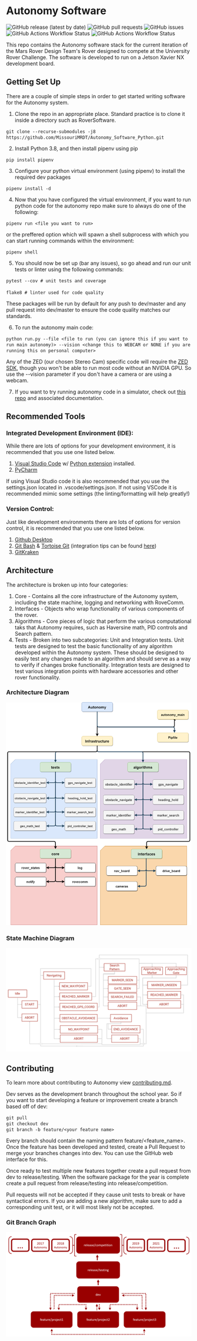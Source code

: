 # Autonomy Software

![GitHub release (latest by date)](https://img.shields.io/github/v/release/MissouriMRDT/Autonomy_Software_Python?style=flat)
![GitHub pull requests](https://img.shields.io/github/issues-pr/MissouriMRDT/Autonomy_Software_Python?style=flat)
![GitHub issues](https://img.shields.io/github/issues/MissouriMRDT/Autonomy_Software_Python)
![GitHub Actions Workflow Status](https://img.shields.io/github/actions/workflow/status/MissouriMRDT/Autonomy_Software_Python/Autonomy_Linter.yml?branch=dev&style=flat&label=flake8%20linter)
![GitHub Actions Workflow Status](https://img.shields.io/github/actions/workflow/status/MissouriMRDT/Autonomy_Software_Python/Autonomy_Unit_Tests.yml?branch=dev&style=flat&label=unit%20tests)


This repo contains the Autonomy software stack for the current iteration of the Mars Rover Design Team's Rover designed
to compete at the University Rover Challenge. The software is developed to run on a Jetson Xavier NX development board.

## Getting Set Up

There are a couple of simple steps in order to get started writing software for the Autonomy system.

1. Clone the repo in an appropriate place. Standard practice is to clone it inside a directory such as RoverSoftware.

```
git clone --recurse-submodules -j8 https://github.com/MissouriMRDT/Autonomy_Software_Python.git
```

2. Install Python 3.8, and then install pipenv using pip

```
pip install pipenv
```

3. Configure your python virtual environment (using pipenv) to install the required dev packages

```
pipenv install -d
```

4. Now that you have configured the virtual environment, if you want to run python code for the autonomy repo make sure
   to always do one of the following:

```
pipenv run <file you want to run>
```

or the preffered option which will spawn a shell subprocess with which you can start running commands within the
environment:

```
pipenv shell
```

5. You should now be set up (bar any issues), so go ahead and run our unit tests or linter using the following commands:

```
pytest --cov # unit tests and coverage

flake8 # linter used for code quality
```

These packages will be run by default for any push to dev/master and any pull request into dev/master to ensure the code
quality matches our standards.

6. To run the autonomy main code:

```
python run.py --file <file to run (you can ignore this if you want to run main autonomy)> --vision <change this to WEBCAM or NONE if you are running this on personal computer>
```

Any of the ZED (our chosen Stereo Cam) specific code will require
the [ZED SDK](https://www.stereolabs.com/developers/release/), though you won't be able to run most code without an
NVIDIA GPU. So use the --vision parameter if you don't have a camera or are using a webcam.

7. If you want to try running autonomy code in a simulator, check
   out [this repo](https://github.com/MissouriMRDT/Autonomy_Simulator) and associated documentation.

## Recommended Tools

### Integrated Development Environment (IDE):

While there are lots of options for your development environment, it is recommended that you use one listed below.

1. [Visual Studio Code](https://code.visualstudio.com/)
   w/ [Python extension](https://marketplace.visualstudio.com/items?itemName=ms-python.python) installed.
2. [PyCharm](https://www.jetbrains.com/pycharm/)

If using Visual Studio code it is also recommended that you use the settings.json located in .vscode/settings.json. If
not using VSCode it is recommended mimic some settings (the linting/formatting will help
greatly!)

### Version Control:

Just like development environments there are lots of options for version control, it is recommended that you use one
listed below.

1. [Github Desktop](https://desktop.github.com/)
2. [Git Bash](https://git-scm.com/downloads) & [Tortoise Git](https://tortoisegit.org/) (integration tips can be
   found [here](https://medium.com/@adriangodong/windows-git-bash-tortoisegit-1a866fbde27e))
3. [GitKraken](https://www.gitkraken.com/)

## Architecture

The architecture is broken up into four categories:

1. Core - Contains all the core infrastructure of the Autonomy system, including the state machine, logging and
   networking with RoveComm.
2. Interfaces - Objects who wrap functionality of various components of the rover.
3. Algorithms - Core pieces of logic that perform the various computational taks that Autonomy requires, such as
   Haversine math, PID controls and Search pattern.
4. Tests - Broken into two subcategories: Unit and Integration tests. Unit tests are designed to test the basic
   functionality of any algorithm developed within the Autonomy system. These should be designed to easily test any
   changes made to an algorithm and should serve as a way to verify if changes broke functionality. Integration tests
   are designed to test various integration points with hardware accessories and other rover functionality.

### Architecture Diagram
![Architecture Diagram](docs/architecture.png)

### State Machine Diagram
![State Machine Diagram](docs/state_machine.png)

## Contributing
To learn more about contributing to Autonomy view [contributing.md](./docs/readme_resources/contributing.md).

Dev serves as the development branch throughout the school year. So if you want to start developing a feature or
improvement create a branch based off of dev:

```
git pull
git checkout dev
git branch -b feature/<your feature name>
```

Every branch should contain the naming pattern feature/<feature_name>. Once the feature has been developed and tested,
create a Pull Request to merge your branches changes into dev. You can use the GitHub web interface for this.

Once ready to test multiple new features together create a pull request from dev to release/testing. When the software
package for the year is complete create a pull request from release/testing into release/competition.

Pull requests will not be accepted if they cause unit tests to break or have syntactical errors. If you are adding a new
algorithm, make sure to add a corresponding unit test, or it will most likely not be accepted.

### Git Branch Graph

![GitHub Diagram](docs/github.png)

<!--
## Known Issues

To properly install pyyaml:

```
pip install --global-option='--with-libyaml' pyyaml
sudo apt-get install python-dev   # for python2.x installs
sudo apt-get install python3.8-dev  # for python3.8 installs
```

To properly install python-pcl:

2. copy over pcl/and egg files from usr/lib/python3/dist-packages to .local/share/virtualenvs/Autonomy_Software/lib/python3.8/site-packages/

3. ln -s _pcl.cpython-36m-x86_64-linux-gnu.so _pcl.so in the site-packages
-->
